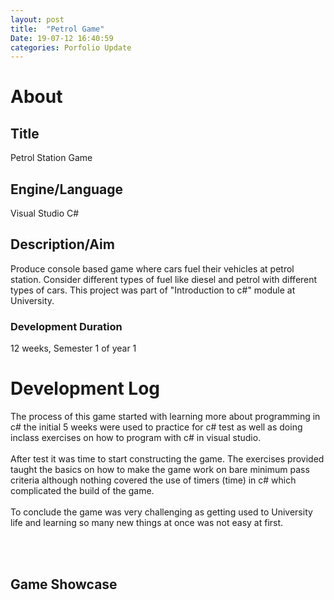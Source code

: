 ```yaml
---
layout: post
title:  "Petrol Game"
Date: 19-07-12 16:40:59 
categories: Porfolio Update
---
```

<p>
<h1><b>About</b></h1>
<h2><b>Title</b></h2>
Petrol Station Game
<h2><b>Engine/Language</b></h2>
Visual Studio C#
<h2><b> Description/Aim</b></h2>
Produce console based game where cars fuel their vehicles at petrol station. Consider different types of fuel like diesel and petrol with different types of cars. This project was part of "Introduction to c#" module at University.
<h3>Development Duration</h3>
12 weeks, Semester 1 of year 1
<h1><b>Development Log</b></h1>
The process of this game started with learning more about programming in c# the initial 5 weeks were used to practice for c# test as well as doing inclass exercises on how to program with c# in visual studio.
<br></br>
After test it was time to start constructing the game. The exercises provided taught the basics on how to make the game work on bare minimum pass criteria although nothing covered the use of timers (time) in c# which complicated the build of the game.
<br></br>
To conclude the game was very challenging as getting used to University life and learning so many new things at once was not easy at first.

</p>

<br></br>
<p>
<h2><b>Game Showcase</b></h2></p>
<p></p>
